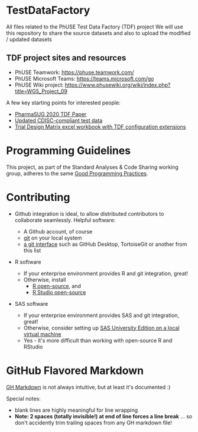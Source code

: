 # TestDataFactory
All files related to the PhUSE Test Data Factory (TDF) project
We will use this repository to share the source datasets and also to upload the modified / updated datasets

## TDF project sites and resources
  * PhUSE Teamwork: https://phuse.teamwork.com/
  * PhUSE Microsoft Teams: https://teams.microsoft.com/go
  * PhUSE Wiki project: https://www.phusewiki.org/wiki/index.php?title=WG5_Project_09

A few key starting points for interested people:
* [PharmaSUG 2020 TDF Paper](<Posters/PharmaSUG 2020 - Paper EP-172.docx>)
* [Updated CDISC-compliant test data](Updated)
* [Trial Design Matrix excel workbook with TDF configuration extensions](TrialDesign-Tool)

# Programming Guidelines
This project, as part of the Standard Analyses & Code Sharing working group, adheres to the same [Good Programming Practices](https://github.com/phuse-org/phuse-scripts/blob/master/whitepapers/ProgrammingGuidelines.md).

# Contributing
* Github integration is ideal, to allow distributed contributors to collaborate seamlessly. Helpful software:
  * A Github account, of course
  * [git](https://git-scm.com/downloads) on your local system
  * [a git interface](https://git-scm.com/downloads/guis) such as GitHub Desktop, TortoiseGit or another from this list
  
* R software
  * If your enterprise environment provides R and git integration, great!
  * Otherwise, install
    * [R open-source](https://cran.rstudio.com/), and
    * [R Studio open-source](https://rstudio.com/products/rstudio/download/#download)

* SAS software
  * If your enterprise environment provides SAS and git integration, great!
  * Otherwise, consider setting up [SAS University Edition on a local virtual machine](https://www.sas.com/en_us/software/university-edition/download-software.html)
  * Yes - it's more difficult than working with open-source R and RStudio
  
# GitHub Flavored Markdown
[GH Markdown](https://github.github.com/gfm/) is not always intuitive, but at least it's documented :)

Special notes:
+ blank lines are highly meaningful for line wrapping
+ **Note: 2 spaces (totally invisible!) at end of line forces a line break** ... so don't accidently trim trailing spaces from any GH markdown file!

